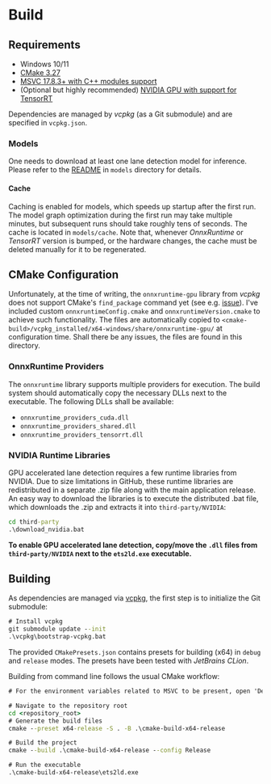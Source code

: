 # Build

## Requirements

- Windows 10/11
- [CMake 3.27](https://cmake.org/download/)
- [MSVC 17.8.3+ with C++ modules support](https://visualstudio.microsoft.com/downloads/)
- (Optional but highly
  recommended) [NVIDIA GPU with support for TensorRT](https://docs.nvidia.com/deeplearning/tensorrt/support-matrix)

Dependencies are managed by *vcpkg* (as a Git submodule) and are specified
in `vcpkg.json`.

### Models

One needs to download at least one lane detection model for inference.
Please refer to the [README](../models/README.md) in `models` directory for
details.

#### Cache

Caching is enabled for models, which speeds up startup after the first run. The
model graph optimization during the
first run may take multiple minutes, but subsequent runs should take roughly
tens of seconds. The cache is located in
`models/cache`. Note that, whenever *OnnxRuntime* or *TensorRT* version is
bumped, or the hardware changes, the cache
must be deleted manually for it to be regenerated.

## CMake Configuration

Unfortunately, at the time of writing, the `onnxruntime-gpu` library from
*vcpkg* does not support CMake's `find_package` command yet (see
e.g. [issue](https://github.com/microsoft/onnxruntime/issues/7150)).
I've included custom `onnxruntimeConfig.cmake` and `onnxruntimeVersion.cmake` to
achieve such functionality. The files are automatically copied
to `<cmake-build>/vcpkg_installed/x64-windows/share/onnxruntime-gpu/`
at configuration time. Shall there be any issues, the files are found in this
directory.

### OnnxRuntime Providers

The `onnxruntime` library supports multiple providers for execution.
The build system should automatically copy the necessary DLLs next to the
executable.
The following DLLs shall be available:

- `onnxruntime_providers_cuda.dll`
- `onnxruntime_providers_shared.dll`
- `onnxruntime_providers_tensorrt.dll`

### NVIDIA Runtime Libraries

GPU accelerated lane detection requires a few runtime libraries from NVIDIA.
Due to size limitations in GitHub, these runtime libraries are redistributed in a separate .zip file along with the main
application release.
An easy way to download the libraries is to execute the distributed .bat file, which downloads the .zip and extracts it
into `third-party/NVIDIA`:

```cmd
cd third-party
.\download_nvidia.bat
```

**To enable GPU accelerated lane detection, copy/move the `.dll` files from `third-party/NVIDIA` next to the `ets2ld.exe` executable.**

## Building

As dependencies are managed via [vcpkg](https://vcpkg.io/en/), the first step is
to initialize the Git submodule:

```cmd
# Install vcpkg
git submodule update --init
.\vcpkg\bootstrap-vcpkg.bat
```

The provided `CMakePresets.json` contains presets for building (x64) in `debug`
and `release` modes. The presets have been tested with *JetBrains CLion*.

Building from command line follows the usual CMake workflow:

```cmd
# For the environment variables related to MSVC to be present, open 'Developer Command Prompt for VS 2022' (or run the vcvarsall.bat script).

# Navigate to the repository root
cd <repository_root>
# Generate the build files
cmake --preset x64-release -S . -B .\cmake-build-x64-release
```

```cmd
# Build the project
cmake --build .\cmake-build-x64-release --config Release
```

```cmd
# Run the executable
.\cmake-build-x64-release\ets2ld.exe
```
